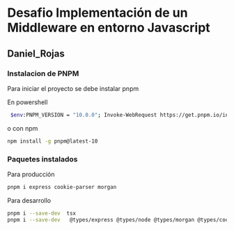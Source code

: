 # Desafio Implementación de un Middleware en entorno Javascript
## Daniel_Rojas

### Instalacion de PNPM
Para iniciar el proyecto se debe instalar pnpm

En powershell 
```bash
 $env:PNPM_VERSION = "10.0.0"; Invoke-WebRequest https://get.pnpm.io/install.ps1 -UseBasicParsing | Invoke-Expression
```
o con npm 
```bash
npm install -g pnpm@latest-10
```

### Paquetes instalados
Para producción

```bash
pnpm i express cookie-parser morgan
```

Para desarrollo
```bash
pnpm i --save-dev  tsx
pnpm i --save-dev   @types/express @types/node @types/morgan @types/cookie-parser

```

